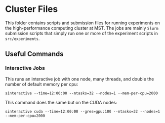 # Cluster Files

This folder contains scripts and submission files for running experiments on the high-performance computing cluster at MST.
The jobs are mainly `Slurm` submission scripts that simply run one or more of the experiment scripts in `src/experiments`.

## Useful Commands

### Interactive Jobs

This runs an interactive job with one node, many threads, and double the number of default memory per cpu:

```shell
sinteractive --time=12:00:00 --ntasks=32 --nodes=1 --mem-per-cpu=2000
```

This command does the same but on the CUDA nodes:

```shell
sinteractive cuda --time=12:00:00 --gres=gpu:100 --ntasks=32 --nodes=1 --mem-per-cpu=2000
```
